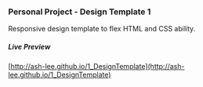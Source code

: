 ### Personal Project - Design Template 1

Responsive design template to flex HTML and CSS ability.

##### Live Preview
[http://ash-lee.github.io/1_DesignTemplate](http://ash-lee.github.io/1_DesignTemplate)